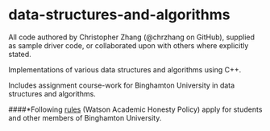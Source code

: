 data-structures-and-algorithms
==============================

All code authored by Christopher Zhang (@chrzhang on GitHub), supplied as sample driver code, or collaborated upon with others where explicitly stated.

Implementations of various data structures and algorithms using C++. 

Includes assignment course-work for Binghamton University in data structures and algorithms.

####*Following [rules](http://goo.gl/XvMLMi) (Watson Academic Honesty Policy) apply for students and other members of Binghamton University.

